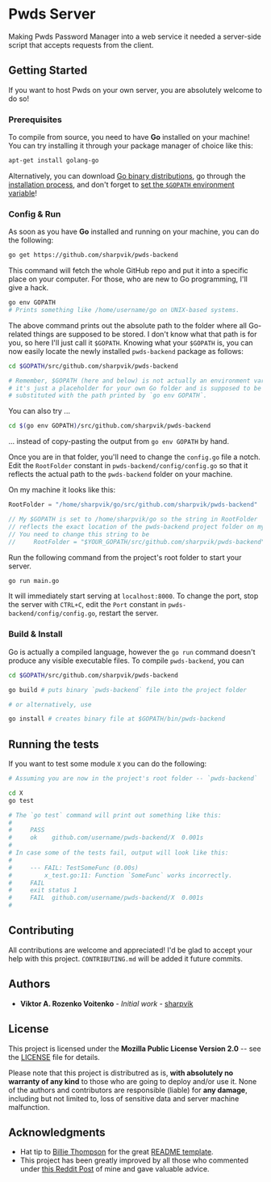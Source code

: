 # Pwds Server

Making Pwds Password Manager into a web service it needed a server-side script
that accepts requests from the client.



## Getting Started

If you want to host Pwds on your own server, you are absolutely welcome to do
so! 


### Prerequisites

To compile from source, you need to have **Go** installed on your machine! You
can try installing it through your package manager of choice like this:

```bash
apt-get install golang-go
```

Alternatively, you can download [Go binary distributions][bin], go through the [installation process][install], and don't forget to [set the `$GOPATH`
environment variable][GOPATH]!

[bin]: https://golang.org/dl/
[install]: https://golang.org/doc/install
[GOPATH]: https://github.com/golang/go/wiki/SettingGOPATH


### Config & Run

As soon as you have **Go** installed and running on your machine, you can do the
following:

```bash
go get https://github.com/sharpvik/pwds-backend
```

This command will fetch the whole GitHub repo and put it into a specific place
on your computer. For those, who are new to Go programming, I'll give a hack.

```bash
go env GOPATH
# Prints something like /home/username/go on UNIX-based systems.
```

The above command prints out the absolute path to the folder where all
Go-related things are supposed to be stored. I don't know what that path is for 
you, so here I'll just call it `$GOPATH`. Knowing what your `$GOPATH` is, you
can now easily locate the newly installed `pwds-backend` package as follows:

```bash
cd $GOPATH/src/github.com/sharpvik/pwds-backend

# Remember, $GOPATH (here and below) is not actually an environment variable,
# it's just a placeholder for your own Go folder and is supposed to be
# substituted with the path printed by `go env GOPATH`.
```

You can also try ...

```bash
cd $(go env GOPATH)/src/github.com/sharpvik/pwds-backend
```

... instead of copy-pasting the output from `go env GOPATH` by hand.

Once you are in that folder, you'll need to change the `config.go` file a notch.
Edit the `RootFolder` constant in `pwds-backend/config/config.go` so that it
reflects the actual path to the `pwds-backend` folder on your machine.

On my machine it looks like this:

```go
RootFolder = "/home/sharpvik/go/src/github.com/sharpvik/pwds-backend"

// My $GOPATH is set to /home/sharpvik/go so the string in RootFolder
// reflects the exact location of the pwds-backend project folder on my machine.
// You need to change this string to be
//     RootFolder = "$YOUR_GOPATH/src/github.com/sharpvik/pwds-backend"
```

Run the following command from the project's root folder to start your server.

```bash
go run main.go
```

It will immediately start serving at `localhost:8000`. To change the port, stop
the server with `CTRL+C`, edit the `Port` constant in
`pwds-backend/config/config.go`, restart the server.


### Build & Install

Go is actually a compiled language, however the `go run` command doesn't produce
any visible executable files. To compile `pwds-backend`, you can

```bash
cd $GOPATH/src/github.com/sharpvik/pwds-backend

go build # puts binary `pwds-backend` file into the project folder

# or alternatively, use

go install # creates binary file at $GOPATH/bin/pwds-backend
```



## Running the tests

If you want to test some module `X` you can do the following:

```bash
# Assuming you are now in the project's root folder -- `pwds-backend`

cd X
go test

# The `go test` command will print out something like this:
#
#     PASS
#     ok  	github.com/username/pwds-backend/X	0.001s
#
# In case some of the tests fail, output will look like this:
#
#     --- FAIL: TestSomeFunc (0.00s)
#         x_test.go:11: Function `SomeFunc` works incorrectly.
#     FAIL
#     exit status 1
#     FAIL	github.com/username/pwds-backend/X	0.001s
#
```



## Contributing

All contributions are welcome and appreciated! I'd be glad to accept your help
with this project. `CONTRIBUTING.md` will be added it future commits.



## Authors

- **Viktor A. Rozenko Voitenko** - *Initial work* - [sharpvik]

[sharpvik]: https://github.com/sharpvik



## License

This project is licensed under the **Mozilla Public License Version 2.0** --
see the [LICENSE](LICENSE) file for details.

Please note that this project is distributred as is,
**with absolutely no warranty of any kind** to those who are going to deploy
and/or use it. None of the authors and contributors are responsible (liable)
for **any damage**, including but not limited to, loss of sensitive data and
server machine malfunction.



## Acknowledgments

- Hat tip to [Billie Thompson] for the great [README template].
- This project has been greatly improved by all those who commented under
[this Reddit Post][Reddit post] of mine and gave valuable advice.

[Billie Thompson]: https://gist.github.com/PurpleBooth
[README template]: https://gist.github.com/PurpleBooth/109311bb0361f32d87a2

[Reddit post]: https://www.reddit.com/r/Python/comments/egtgjq/password_manager_in_python3/
